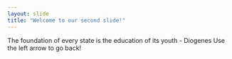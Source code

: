 ```yaml
---
layout: slide
title: "Welcome to our second slide!"
---
```

The foundation of every state is the education of its youth - Diogenes
Use the left arrow to go back!

